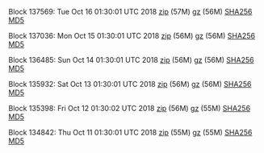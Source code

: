 Block 137569: Tue Oct 16 01:30:01 UTC 2018 [zip](https://files.01coin.io/mainnet/2018-10-16/bootstrap.dat.zip) (57M) [gz](https://files.01coin.io/mainnet/2018-10-16/bootstrap.dat.tar.gz) (56M) [SHA256](https://files.01coin.io/mainnet/2018-10-16/sha256.txt) [MD5](https://files.01coin.io/mainnet/2018-10-16/md5.txt)

Block 137036: Mon Oct 15 01:30:01 UTC 2018 [zip](https://files.01coin.io/mainnet/2018-10-15/bootstrap.dat.zip) (56M) [gz](https://files.01coin.io/mainnet/2018-10-15/bootstrap.dat.tar.gz) (56M) [SHA256](https://files.01coin.io/mainnet/2018-10-15/sha256.txt) [MD5](https://files.01coin.io/mainnet/2018-10-15/md5.txt)

Block 136485: Sun Oct 14 01:30:01 UTC 2018 [zip](https://files.01coin.io/mainnet/2018-10-14/bootstrap.dat.zip) (56M) [gz](https://files.01coin.io/mainnet/2018-10-14/bootstrap.dat.tar.gz) (56M) [SHA256](https://files.01coin.io/mainnet/2018-10-14/sha256.txt) [MD5](https://files.01coin.io/mainnet/2018-10-14/md5.txt)

Block 135932: Sat Oct 13 01:30:01 UTC 2018 [zip](https://files.01coin.io/mainnet/2018-10-13/bootstrap.dat.zip) (56M) [gz](https://files.01coin.io/mainnet/2018-10-13/bootstrap.dat.tar.gz) (56M) [SHA256](https://files.01coin.io/mainnet/2018-10-13/sha256.txt) [MD5](https://files.01coin.io/mainnet/2018-10-13/md5.txt)

Block 135398: Fri Oct 12 01:30:02 UTC 2018 [zip](https://files.01coin.io/mainnet/2018-10-12/bootstrap.dat.zip) (56M) [gz](https://files.01coin.io/mainnet/2018-10-12/bootstrap.dat.tar.gz) (55M) [SHA256](https://files.01coin.io/mainnet/2018-10-12/sha256.txt) [MD5](https://files.01coin.io/mainnet/2018-10-12/md5.txt)

Block 134842: Thu Oct 11 01:30:01 UTC 2018 [zip](https://files.01coin.io/mainnet/2018-10-11/bootstrap.dat.zip) (55M) [gz](https://files.01coin.io/mainnet/2018-10-11/bootstrap.dat.tar.gz) (55M) [SHA256](https://files.01coin.io/mainnet/2018-10-11/sha256.txt) [MD5](https://files.01coin.io/mainnet/2018-10-11/md5.txt)
